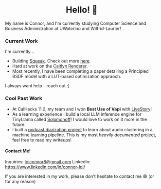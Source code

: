 <h1 align="center">Hello! 👋</h1>

My name is Connor, and I'm currently studying Computer Science and Business Administration at UWaterloo and Wilfrid-Laurier!

### Current Work
I'm currently...
- Building [Squeak](https://github.com/connortbot/squeak). Check out more [here](https://squeak.today/).
- Hard at work on the [Caitlyn Renderer](https://github.com/cypraeno/caitlyn).
- Most recently, I have been completing a paper detailing a Principled BSDF model with a LUT-based optimization appraoch.

I always want help - reach out :)

### Cool Past Work
- At CalHacks 11.0, my team and I won **Best Use of Vapi** with [LiveStory](https://github.com/pranavbedi/LiveStory)!
- As a learning experience I build a local LLM inference engine for TinyLlama called [Solomonoff](https://github.com/connortbot/solomonoff)! I would love to work on it more in the future.
- I built a [podcast diarization project](https://github.com/connortbot/podcast-diarizer) to learn about audio clustering in a machine learning pipeline. This is my most *heavily documented* project, feel free to read my writeups!

#### Contact Me!
Inquiries: loiconnor8@gmail.com
LinkedIn: https://www.linkedin.com/in/connor-loi/

If you are interested in my work, please don't hesitate to contact me 😄 (or for any reason)
